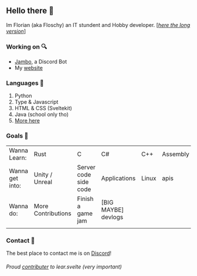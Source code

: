 ## Hello there 👀


Im Florian (aka Floschy) an IT stundent and Hobby developer.  [*[here the long version](https://floschy.me/about)*]


### Working on 🔍
- [Jambo](https://github.com/Cowoding-Jams/Jambo), a Discord Bot
- My [website](https://floschy.me/)


### Languages 🧠
1. Python
2. Type & Javascript
3. HTML & CSS (Sveltekit)
4. Java (school only tho)
5. [More here](https://floschy.me/skills)


### Goals 🏁
|                 |                    |                       |                     |       |          |
|:----------------|:-------------------|:----------------------|:--------------------|:------|:---------|
| Wanna Learn:    | Rust               | C                     | C#                  | C++   | Assembly |
| Wanna get into: | Unity / Unreal     | Server code side code | Applications        | Linux | apis     |
| Wanna do:       | More Contributions | Finish a game jam     | [BIG MAYBE] devlogs |       |          |
|                 |                    |                       |                     |       |          |


### Contact 💬
The best place to contact me is on [Discord](https://discord.com/users/578620425060483072)!

###### Proud [contributer](https://github.com/sveltejs/learn.svelte.dev/pull/419) to lear.svelte (very important) 
